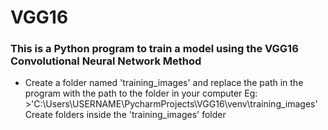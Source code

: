 # VGG16
### This is a Python program to train a model using the VGG16 Convolutional Neural Network Method
* Create a folder named 'training_images' and replace the path in the program with the path to the folder in your computer
 Eg: >'C:\Users\USERNAME\PycharmProjects\VGG16\venv\training_images'
Create folders inside the 'training_images' folder 
